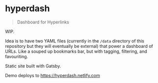 # hyperdash

> Dashboard for Hyperlinks

WIP.

Idea is to have two YAML files (currently in the `/data` directory of this repository but they will eventually be external) that power a dashboard of URLs. Like a souped up bookmarks bar, but with tagging, filtering, and favouriting.

Static site built with Gatsby.

Demo deploys to https://hyperdash.netlify.com
